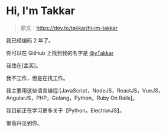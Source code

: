# Hi, I'm Takkar

> 原文：<https://dev.to/takkar/hi-im-takkar>

我已经编码 2 年了。

你可以在 GitHub 上找到我的名字是 [@yTakkar](https://github.com/yTakkar/)

我住在[孟买]。

我不工作，但是在找工作。

我主要用这些语言编程:[JavaScript，NodeJS，ReactJS，VueJS，AngularJS，PHP，Golang，Python，Ruby On Rails]。

我目前正在学习更多关于【Python，ElectronJS】。

很高兴见到你。